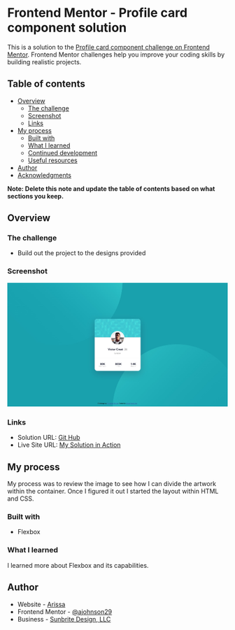 # Frontend Mentor - Profile card component solution

This is a solution to the [Profile card component challenge on Frontend Mentor](https://www.frontendmentor.io/challenges/profile-card-component-cfArpWshJ). Frontend Mentor challenges help you improve your coding skills by building realistic projects.

## Table of contents

- [Overview](#overview)
  - [The challenge](#the-challenge)
  - [Screenshot](#screenshot)
  - [Links](#links)
- [My process](#my-process)
  - [Built with](#built-with)
  - [What I learned](#what-i-learned)
  - [Continued development](#continued-development)
  - [Useful resources](#useful-resources)
- [Author](#author)
- [Acknowledgments](#acknowledgments)

**Note: Delete this note and update the table of contents based on what sections you keep.**

## Overview

### The challenge

- Build out the project to the designs provided

### Screenshot

![Design preview for the Profile card component coding challenge](./design/final-solution-design.jpg)

### Links

- Solution URL: [Git Hub](https://github.com/ajohnson29/FM-Challenge-1)
- Live Site URL: [My Solution in Action](http://arissahendricks.com/samples/FM/)

## My process

My process was to review the image to see how I can divide the artwork within the container. Once I figured it out I started the layout within HTML and CSS.

### Built with

- Flexbox

### What I learned

I learned more about Flexbox and its capabilities.

## Author

- Website - [Arissa](https://www.arissahendricks.com)
- Frontend Mentor - [@ajohnson29](https://www.frontendmentor.io/profile/ajohnson29)
- Business - [Sunbrite Design, LLC](https://www.sunbritedesign.com/yourusername)
